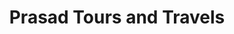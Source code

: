 ---
title: "Prasad Tours and Travels"
url: /sawantwadi/prasad-tours-and-travels/
shop: mobile phone
---